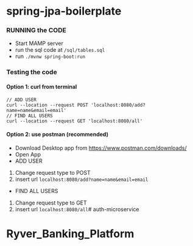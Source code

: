 # spring-jpa-boilerplate

### RUNNING the CODE
* Start MAMP server
* run the sql code at ```/sql/tables.sql```
* run ```./mvnw spring-boot:run```

### Testing the code
#### Option 1: curl from terminal
```
// ADD USER
curl --location --request POST 'localhost:8080/add?name=name&email=email'
// FIND ALL USERS
curl --location --request GET 'localhost:8080/all'
```
#### Option 2: use postman (recommended)
* Download Desktop app from https://www.postman.com/downloads/
* Open App
* ADD USER
1. Change request type to POST
2. insert url ```localhost:8080/add?name=name&email=email```
* FIND ALL USERS
1. Change request type to GET
2. insert url ```localhost:8080/all```# auth-microservice
# Ryver_Banking_Platform
